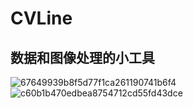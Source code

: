 
<h1>CVLine</h1>
<h2>数据和图像处理的小工具</h2>

![67649939b8f5d77f1ca261190741b6f4](https://github.com/CinXiao/CVLine/assets/54227677/5e418a73-004e-41f6-b5f5-c0a664f7d48c)
![c60b1b470edbea8754712cd55fd43dce](https://github.com/CinXiao/CVLine/assets/54227677/9f14b7c1-3ed2-4ddd-9df4-5cdc2e44d381)
